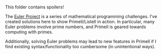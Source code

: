 This folder contains spoilers!

The [Euler Project](https://projecteuler.net/) is a series of mathematical programming challenges. I've created solutions here to show Primell/Listell in action. In particular, many Euler problems involve prime numbers, and Primell is geared towards computing with primes.

Additionally, solving Euler problems may lead to new features in Primell if I find existing syntax/functionality too cumbersome (in unintentional ways).